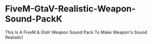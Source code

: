 # FiveM-GtaV-Realistic-Weapon-Sound-PackK
This Is A FiveM &amp; GtaV Weapon Sound Pack To Make Weapon's Sound Realistic!
